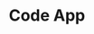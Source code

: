 ---
title: 'Code App'
link: 'https://www.genbeta.com/correo/trucos-para-gmail-como-crearte-muchas-direcciones-extra-para-tu-cuenta'
summary: 'Nunca más usarás cuentas falsas de correo para pruebas.'
tags: ['full-stack', 'ideas']
---